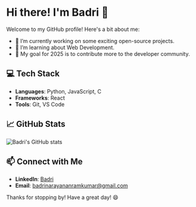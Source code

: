 # Hi there! I'm Badri 👋

Welcome to my GitHub profile! Here's a bit about me:

- 🔭 I’m currently working on some exciting open-source projects.
- 🌱 I’m learning about Web Development.
- 🎯 My goal for 2025 is to contribute more to the developer community.

## 💻 Tech Stack

- **Languages**: Python, JavaScript, C
- **Frameworks**: React
- **Tools**: Git,  VS Code

## 📈 GitHub Stats

![Badri's GitHub stats](https://github-readme-stats.vercel.app/api?username=badri-2005&show_icons=true&theme=radical)

## 📫 Connect with Me

- **LinkedIn**: [Badri](https://www.linkedin.com/in/badri-2005/)
- **Email**: [badrinarayananramkumar@gmail.com](mailto:badrinarayananramkumar@gmail.com)

Thanks for stopping by! Have a great day! 😄

